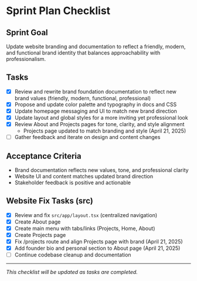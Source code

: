 # Sprint Plan Checklist

## Sprint Goal

Update website branding and documentation to reflect a friendly, modern, and functional brand identity that balances approachability with professionalism.

## Tasks

- [x] Review and rewrite brand foundation documentation to reflect new brand values (friendly, modern, functional, professional)
- [x] Propose and update color palette and typography in docs and CSS
- [x] Update homepage messaging and UI to match new brand direction
- [x] Update layout and global styles for a more inviting yet professional look
- [x] Review About and Projects pages for tone, clarity, and style alignment
  - Projects page updated to match branding and style (April 21, 2025)
- [ ] Gather feedback and iterate on design and content changes

## Acceptance Criteria

- Brand documentation reflects new values, tone, and professional clarity
- Website UI and content matches updated brand direction
- Stakeholder feedback is positive and actionable

## Website Fix Tasks (src)

- [x] Review and fix `src/app/layout.tsx` (centralized navigation)
- [x] Create About page
- [x] Create main menu with tabs/links (Projects, Home, About)
- [x] Create Projects page
- [x] Fix /projects route and align Projects page with brand (April 21, 2025)
- [x] Add founder bio and personal section to About page (April 21, 2025)
- [ ] Continue codebase cleanup and documentation

---

_This checklist will be updated as tasks are completed._
